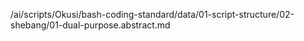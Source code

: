 /ai/scripts/Okusi/bash-coding-standard/data/01-script-structure/02-shebang/01-dual-purpose.abstract.md